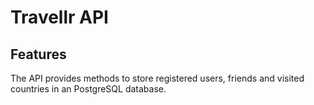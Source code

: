 # Travellr API

## Features
The API provides methods to store registered users, friends and visited countries in an PostgreSQL database.
